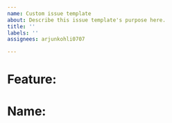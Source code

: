 ```yaml
---
name: Custom issue template
about: Describe this issue template's purpose here.
title: ''
labels: ''
assignees: arjunkohli0707

---
```


# Feature:

# Name:
